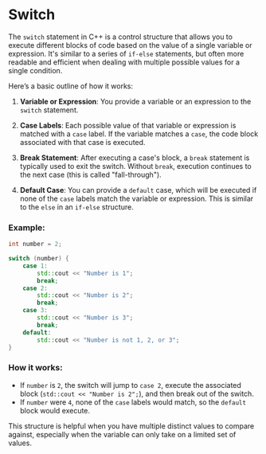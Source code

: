 # Switch

The `switch` statement in C++ is a control structure that allows you to execute different blocks of code based on the value of a single variable or expression. It's similar to a series of `if-else` statements, but often more readable and efficient when dealing with multiple possible values for a single condition.

Here’s a basic outline of how it works:

1. **Variable or Expression**: You provide a variable or an expression to the `switch` statement.

2. **Case Labels**: Each possible value of that variable or expression is matched with a `case` label. If the variable matches a `case`, the code block associated with that case is executed.

3. **Break Statement**: After executing a case's block, a `break` statement is typically used to exit the switch. Without `break`, execution continues to the next case (this is called "fall-through").

4. **Default Case**: You can provide a `default` case, which will be executed if none of the `case` labels match the variable or expression. This is similar to the `else` in an `if-else` structure.

### Example:
```cpp
int number = 2;

switch (number) {
    case 1:
        std::cout << "Number is 1";
        break;
    case 2:
        std::cout << "Number is 2";
        break;
    case 3:
        std::cout << "Number is 3";
        break;
    default:
        std::cout << "Number is not 1, 2, or 3";
}
```

### How it works:
- If `number` is `2`, the switch will jump to `case 2`, execute the associated block (`std::cout << "Number is 2";`), and then break out of the switch.
- If `number` were `4`, none of the `case` labels would match, so the `default` block would execute.

This structure is helpful when you have multiple distinct values to compare against, especially when the variable can only take on a limited set of values.